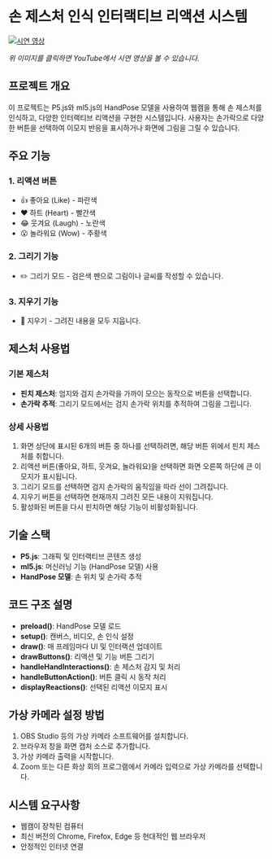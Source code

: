 # 손 제스처 인식 인터랙티브 리액션 시스템

[![시연 영상](https://img.youtube.com/vi/YLjm_FKe7V4/0.jpg)](https://www.youtube.com/watch?v=YLjm_FKe7V4)

*위 이미지를 클릭하면 YouTube에서 시연 영상을 볼 수 있습니다.*

## 프로젝트 개요

이 프로젝트는 P5.js와 ml5.js의 HandPose 모델을 사용하여 웹캠을 통해 손 제스처를 인식하고, 다양한 인터랙티브 리액션을 구현한 시스템입니다. 사용자는 손가락으로 다양한 버튼을 선택하여 이모지 반응을 표시하거나 화면에 그림을 그릴 수 있습니다.

## 주요 기능

### 1. 리액션 버튼
- 👍 좋아요 (Like) - 파란색
- ❤️ 하트 (Heart) - 빨간색
- 😂 웃겨요 (Laugh) - 노란색
- 😮 놀라워요 (Wow) - 주황색

### 2. 그리기 기능
- ✏️ 그리기 모드 - 검은색 펜으로 그림이나 글씨를 작성할 수 있습니다.

### 3. 지우기 기능
- 🧽 지우기 - 그려진 내용을 모두 지웁니다.

## 제스처 사용법

### 기본 제스처
- **핀치 제스처**: 엄지와 검지 손가락을 가까이 모으는 동작으로 버튼을 선택합니다.
- **손가락 추적**: 그리기 모드에서는 검지 손가락 위치를 추적하여 그림을 그립니다.

### 상세 사용법
1. 화면 상단에 표시된 6개의 버튼 중 하나를 선택하려면, 해당 버튼 위에서 핀치 제스처를 취합니다.
2. 리액션 버튼(좋아요, 하트, 웃겨요, 놀라워요)을 선택하면 화면 오른쪽 하단에 큰 이모지가 표시됩니다.
3. 그리기 모드를 선택하면 검지 손가락의 움직임을 따라 선이 그려집니다.
4. 지우기 버튼을 선택하면 현재까지 그려진 모든 내용이 지워집니다.
5. 활성화된 버튼을 다시 핀치하면 해당 기능이 비활성화됩니다.

## 기술 스택

- **P5.js**: 그래픽 및 인터랙티브 콘텐츠 생성
- **ml5.js**: 머신러닝 기능 (HandPose 모델) 사용
- **HandPose 모델**: 손 위치 및 손가락 추적

## 코드 구조 설명

- **preload()**: HandPose 모델 로드
- **setup()**: 캔버스, 비디오, 손 인식 설정
- **draw()**: 매 프레임마다 UI 및 인터랙션 업데이트
- **drawButtons()**: 리액션 및 기능 버튼 그리기
- **handleHandInteractions()**: 손 제스처 감지 및 처리
- **handleButtonAction()**: 버튼 클릭 시 동작 처리
- **displayReactions()**: 선택된 리액션 이모지 표시

## 가상 카메라 설정 방법

1. OBS Studio 등의 가상 카메라 소프트웨어를 설치합니다.
2. 브라우저 창을 화면 캡처 소스로 추가합니다.
3. 가상 카메라 출력을 시작합니다.
4. Zoom 또는 다른 화상 회의 프로그램에서 카메라 입력으로 가상 카메라를 선택합니다.

## 시스템 요구사항

- 웹캠이 장착된 컴퓨터
- 최신 버전의 Chrome, Firefox, Edge 등 현대적인 웹 브라우저
- 안정적인 인터넷 연결
